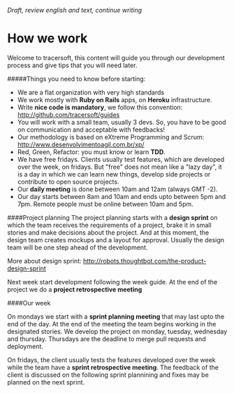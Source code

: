 *Draft, review english and text, continue writing*

# How we work

Welcome to tracersoft, this content will guide you through our development process and give tips that you will need later.

#####Things you need to know before starting:

* We are a flat organization with very high standards
* We work mostly with **Ruby on Rails** apps, on **Heroku** infrastructure.
* Write **nice code is mandatory**, we follow this convention: http://github.com/tracersoft/guides
* You will work with a small team, usually 3 devs. So, you have to be good on communication and acceptable with feedbacks!
* Our methodology is based on eXtreme Programming and Scrum: http://www.desenvolvimentoagil.com.br/xp/
* Red, Green, Refactor: you must know or learn **TDD**.
* We have free fridays. Clients usually test features, which are developed over the week, on fridays. But "free" does not mean like a "lazy day", it is a day in which we can learn new things, develop side projects or contribute to open source projects.
* Our **daily meeting** is done between 10am and 12am (always GMT -2).
* Our day starts between 8am and 10am and ends upto between 5pm and 7pm. Remote people must be online between 10am and 5pm.

####Project planning
The project planning starts with a **design sprint** on which the team receives the requirements of a project, brake it in small stories and make decisions about the project. And at this moment, the design team creates mockups and a layout for approval. Usually the design team will be one step ahead of the development.

More about design sprint: http://robots.thoughtbot.com/the-product-design-sprint

Next week start development following the week guide.
At the end of the project we do a **project retrospective meeting**

####Our week

On mondays we start with a **sprint planning meeting** that may last upto the end of the day. At the end of the meeting the team begins working in the designated stories. We develop the project on monday, tuesday, wednesday and thursday.
Thursdays are the deadline to merge pull requests and deployment.

On fridays, the client usually tests the features developed over the week while the team have a **sprint retrospective meeting**. The feedback of the client is discussed on the following sprint plannining and fixes may be planned on the next sprint.
